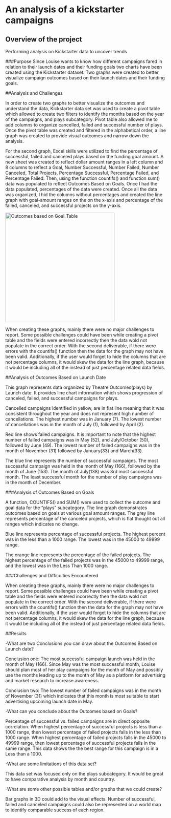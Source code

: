 # An analysis of a kickstarter campaigns 

## Overview of the project
Performing analysis on Kickstarter data to uncover trends

###Purpose
Since Louise wants to know how different campaigns fared in relation to their launch dates and their funding goals two charts have been created using the Kickstarter dataset. Two graphs were created to better visualize campaign outcomes based on their launch dates and their funding goals. 

##Analysis and Challenges

In order to create two graphs to better visualize the outcomes and understand the data, Kickstarter data set was used to create a pivot table which allowed to create two filters to identify the months based on the year of the campaigns, and plays subcategory. Pivot table also allowed me to add columns to organize cancelled, failed and successful number of plays. Once the pivot table was created and filtered in the alphabetical order, a line graph was created to provide visual outcomes and narrow down the analysis. 

For the second graph, Excel skills were utilized to find the percentage of successful, failed and canceled plays based on the funding goal amount. A new sheet was created to reflect dollar amount ranges in a left column and 8 columns to reflect a Goal, Number Successful, Number Failed, Number Canceled, Total Projects, Percentage Successful, Percentage Failed, and Percentage Failed. Then, using the function countifs() and function sum() data was populated to reflect Outcomes Based on Goals. Once I had the data populated, percentages of the data were created. Once all the data was organized, I hid the columns without percentages and created the line graph with goal-amount ranges on the on the x-axis and percentage of the failed, canceled, and successful projects on the y-axis. 

<img width="342" alt="Outcomes based on Goal_Table" src="https://user-images.githubusercontent.com/107759305/175426173-483dff39-796b-4556-9e6d-e0401bbe5a58.png">


When creating these graphs, mainly there were no major challenges to report. Some possible challenges could have been while creating a pivot table and the fields were entered incorrectly then the data wold not populate in the correct order. With the second deliverable, if there were errors with the countifs() function then the data for the graph may not have been valid. Additionally, if the user would forget to hide the columns that are not percentage columns, it would skew the data for the line graph, because it would be including all of the instead of just percentage related data fields. 

##Analysis of Outcomes Based on Launch Date

This graph represents data organized by Theatre Outcomes(plays) by Launch date. It provides line chart information which shows progression of canceled, failed, and successful campaigns for plays. 

Cancelled campaigns identified in yellow, are in flat line meaning that it was consistent throughout the year and does not represent high number of cancellations. The highest number was in January (7). The lowest number of cancellations was in the month of July (1), followed by April (2).

Red line shows failed campaigns. It is important to note that the highest number of failed campaigns was in May (52), and July/October (50), followed by June (49). The lowest number of failed campaigns was in the month of November (31) followed by January(33) and March(33). 

The blue line represents the number of successful campaigns. The most successful campaign was held in the month of May (166), followed by the month of June (153). The month of July(138) was 3rd most successful month. The least successful month for the number of play campaigns was in the month of December. 

###Analysis of Outcomes Based on Goals

A function, COUNTIFS() and SUM() were used to collect the outcome and goal data for the “plays” subcategory. The line graph demonstrates outcomes based on goals at various goal amount ranges. The grey line represents percentage of the canceled projects, which is flat thought out all ranges which indicates no change. 

Blue line represents percentage of successful projects. The highest percent was in the less than a 1000 range. The lowest was in the 45000 to 49999 range. 

The orange line represents the percentage of the failed projects. The highest percentage of the failed projects was in the 45000 to 49999 range, and the lowest was in the Less Than 1000 range. 


###Challenges and Difficulties Encountered

When creating these graphs, mainly there were no major challenges to report. Some possible challenges could have been while creating a pivot table and the fields were entered incorrectly then the data wold not populate in the correct order. With the second deliverable, if there were errors with the countifs() function then the data for the graph may not have been valid. Additionally, if the user would forget to hide the columns that are not percentage columns, it would skew the data for the line graph, because it would be including all of the instead of just percentage related data fields. 

##Results

-What are two Conclusions you can draw about the Outcomes Based on Launch date?

Conclusion one: The most successful campaign launch was held in the month of May (166). Since May was the most successful month, Louise should plan most of her play campaigns for the month of May and possibly use the months leading up to the month of May as a platform for advertising and market research to increase awareness. 

Conclusion two: The lowest number of failed campaigns was in the month of November (31) which indicates that this month is most suitable to start advertising upcoming launch date in May. 

-What can you conclude about the Outcomes based on Goals?

Percentage of successful vs. failed campaigns are in direct opposite correlation. When highest percentage of successful projects is less than a 1000 range, then lowest percentage of failed projects falls in the less than 1000 range. When highest percentage of failed projects falls in the 45000 to 49999 range, then lowest percentage of successful projects falls in the same range. This data shows the the best range for this campaign is in a Less than a 1000. 

-What are some limitations of this data set?

This data set was focused only on the plays subcategory. It would be great to have comparative analysis by month and country. 

-What are some other possible tables and/or graphs that we could create?

Bar graphs in 3D could add to the visual effects. Number of successful, failed and canceled campaigns could also be represented on a world map to identify comparable success of each region. 
